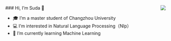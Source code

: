 <img align="right" src="https://github-readme-stats.vercel.app/api?username=Suda777&show_icons=true&icon_color=CE1D2D&text_color=718096&bg_color=ffffff&hide_title=true" />
### Hi, I’m Suda 👋

- :mortar_board: I’m a master student of Changzhou University
- :computer: I’m interested in Natural Language Processing（Nlp）
- :hammer: I’m currently learning Machine Learning


<!---
Suda777/Suda777 is a ✨ special ✨ repository because its `README.md` (this file) appears on your GitHub profile.
You can click the Preview link to take a look at your changes.
--->
